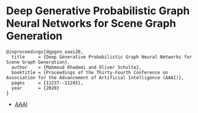 # Deep Generative Probabilistic Graph Neural Networks for Scene Graph Generation

```
@inproceedings{dgpgnn_aaai20,
  title     = {Deep Generative Probabilistic Graph Neural Networks for Scene Graph Generation},
  author    = {Mahmoud Khademi and Oliver Schulte},
  booktitle = {Proceedings of the Thirty-Fourth Conference on Association for the Advancement of Artificial Intelligence (AAAI)},
  pages	    = {11237--11245},
  year      = {2020}
}
```
- [AAAI](https://aaai.org/ojs/index.php/AAAI/article/view/6783)